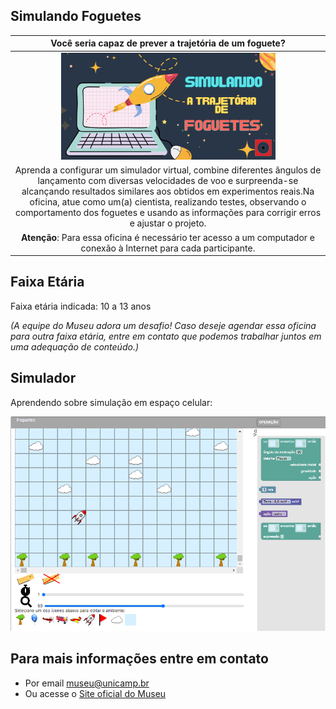 ## Simulando Foguetes

|Você seria capaz de prever a trajetória de um foguete?|
|:------:|
|<img src="sifoguete.png" width="70%" height="70%">  |
|Aprenda a configurar um simulador virtual, combine diferentes ângulos de lançamento com diversas velocidades de voo e surpreenda-se alcançando resultados similares aos obtidos em experimentos reais.Na oficina, atue como um(a) cientista, realizando testes, observando o comportamento dos foguetes e usando as informações para corrigir erros e ajustar o projeto.
**Atenção**: Para essa oficina é necessário ter acesso a um computador e conexão à Internet para cada participante.|

## Faixa Etária

Faixa etária indicada: 10 a 13 anos

*(A equipe do Museu adora um desafio! Caso deseje agendar essa oficina para outra faixa etária, entre em contato que podemos trabalhar juntos em uma adequação de conteúdo.)*

## Simulador

Aprendendo sobre simulação em espaço celular:

[![imagem simulador](foguetesimula.png)](https://harena-incubator.github.io/harena-cases/cellular/rocket/harena/scripts/playground/editor.html?source=cell/rockets)

##  Para mais informações entre em contato
* Por email museu@unicamp.br
* Ou acesse o [Site oficial do Museu](https://www.mc.unicamp.br/visite)
